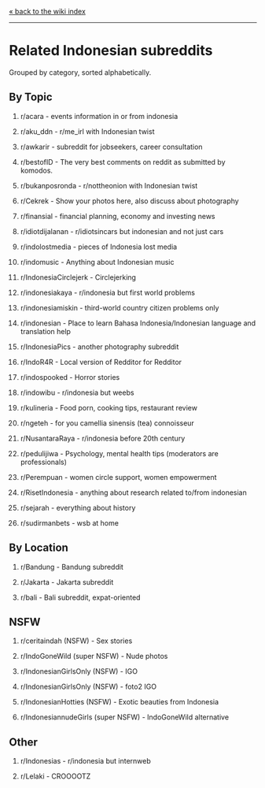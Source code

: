 [« back to the wiki index](/r/indonesia/wiki/index)

---

# **Related Indonesian subreddits**

Grouped by category, sorted alphabetically.

## **By Topic**

1. r/acara - events information in or from indonesia

2. r/aku_ddn - r/me_irl with Indonesian twist

3. r/awkarir - subreddit for jobseekers, career consultation

4. r/bestofID - The very best comments on reddit as submitted by komodos.

5. r/bukanposronda - r/nottheonion with Indonesian twist

6. r/Cekrek - Show your photos here, also discuss about photography

7. r/finansial - financial planning, economy and investing news

8. r/idiotdijalanan - r/idiotsincars but indonesian and not just cars

9. r/indolostmedia - pieces of Indonesia lost media

10. r/indomusic - Anything about Indonesian music

11. r/IndonesiaCirclejerk - Circlejerking

12. r/indonesiakaya - r/indonesia but first world problems

13. r/indonesiamiskin - third-world country citizen problems only

14. r/indonesian - Place to learn Bahasa Indonesia/Indonesian language and translation help

15. r/IndonesiaPics - another photography subreddit

16. r/IndoR4R - Local version of Redditor for Redditor

17. r/indospooked - Horror stories

18. r/indowibu - r/indonesia but weebs

19. r/kulineria - Food porn, cooking tips, restaurant review

20. r/ngeteh - for you camellia sinensis (tea) connoisseur

21. r/NusantaraRaya - r/indonesia before 20th century

22. r/pedulijiwa - Psychology, mental health tips (moderators are professionals)

23. r/Perempuan - women circle support, women empowerment

24. r/RisetIndonesia - anything about research related to/from indonesian

25. r/sejarah - everything about history

26. r/sudirmanbets - wsb at home


## **By Location**

1. r/Bandung - Bandung subreddit

2. r/Jakarta - Jakarta subreddit

3. r/bali - Bali subreddit, expat-oriented


## **NSFW**

1. r/ceritaindah (NSFW) - Sex stories

2. r/IndoGoneWild (super NSFW) - Nude photos

3. r/IndonesianGirlsOnly (NSFW) - IGO

4. r/IndonesianGirlsOnly (NSFW) - foto2 IGO

5. r/IndonesianHotties (NSFW) - Exotic beauties from Indonesia

6. r/IndonesiannudeGirls (super NSFW) - IndoGoneWild alternative


## **Other**

1. r/Indonesias - r/indonesia but internweb

2. r/Lelaki - CROOOOTZ